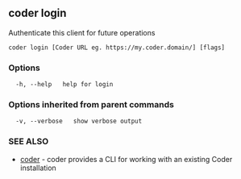 ## coder login

Authenticate this client for future operations

```
coder login [Coder URL eg. https://my.coder.domain/] [flags]
```

### Options

```
  -h, --help   help for login
```

### Options inherited from parent commands

```
  -v, --verbose   show verbose output
```

### SEE ALSO

* [coder](coder.md)	 - coder provides a CLI for working with an existing Coder installation

